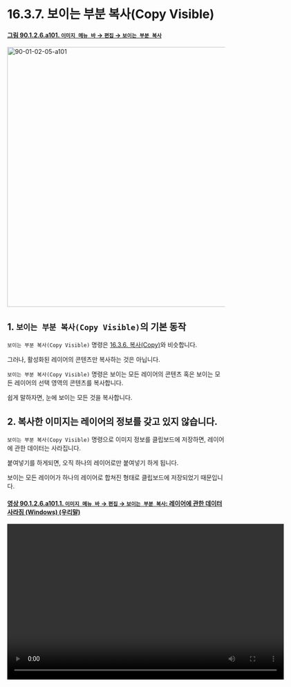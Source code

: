 # 16.3.7. 보이는 부분 복사(Copy Visible)

<a id="90-01-02-06-a101"></a>

#### [그림 90.1.2.6.a101. `이미지 메뉴 바` → `편집` → `보이는 부분 복사`](./90-01-02-06-copy_visible.md#90-01-02-06-a101)
<img width="980" height="601" alt="90-01-02-05-a101" src="https://github.com/user-attachments/assets/0ae4d063-ab7f-41a6-a65b-8bb33a4e027a" />

<a id="16-03-07-s1"></a>

## 1. `보이는 부분 복사(Copy Visible)`의 기본 동작

`보이는 부분 복사(Copy Visible)` 명령은 [16.3.6. 복사(Copy)](./16-03-06-00-copy.md)와 비슷합니다.

그러나, 활성화된 레이어의 콘텐츠만 복사하는 것은 아닙니다.

`보이는 부분 복사(Copy Visible)` 명령은 보이는 모든 레이어의 콘텐츠 혹은 보이는 모든 레이어의 선택 영역의 콘텐츠를 복사합니다. 

쉽게 말하자면, 눈에 보이는 모든 것을 복사합니다.

<a id="16-03-07-s2"></a>

## 2. 복사한 이미지는 레이어의 정보를 갖고 있지 않습니다.

`보이는 부분 복사(Copy Visible)` 명령으로 이미지 정보를 클립보드에 저장하면, 레이어에 관한 데이터는 사라집니다.

붙여넣기를 하게되면, 오직 하나의 레이어로만 붙여넣기 하게 됩니다.

보이는 모든 레이어가 하나의 레이어로 합쳐진 형태로 클립보드에 저장되었기 때문입니다.

<a id="90-01-02-06-a101-01"></a>

#### [영상 90.1.2.6.a101.1. `이미지 메뉴 바` → `편집` → `보이는 부분 복사`: 레이어에 관한 데이터 사라짐 (Windows) (우리말)](./90-01-02-06-copy_visible.md#90-01-02-06-a101-01)
<video controls="controls" width="640" height="360" src="https://github.com/user-attachments/assets/c619215c-f5ed-4bb4-bb9e-8a182e753368"></video>